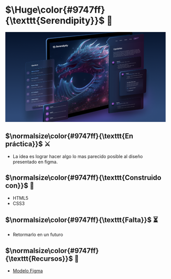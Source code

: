 # $\Huge\color{#9747ff}{\texttt{Serendipity}}$ 🎀

<div align="center"><img src="images/coverSerendipity.png"></img></div>

## $\normalsize\color{#9747ff}{\texttt{En práctica}}$ ⚔️

- La idea es lograr hacer algo lo mas parecido posible al diseño presentado en figma.

## $\normalsize\color{#9747ff}{\texttt{Construido con}}$ 🔨

- HTML5
- CSS3

## $\normalsize\color{#9747ff}{\texttt{Falta}}$ ⏳

- Retormarlo en un futuro

## $\normalsize\color{#9747ff}{\texttt{Recursos}}$ 📌

- [Modelo Figma](https://www.figma.com/file/YWQzQfLV3AJYDnr5EXUP3D/Notification-Web-Design-(Community)?mode=dev)